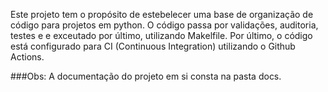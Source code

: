 
Este projeto tem o propósito de estebelecer uma base de organização de código para projetos em python.
O código passa por validações, auditoria, testes e e exceutado por último, utilizando Makelfile.
Por último, o código está configurado para CI (Continuous Integration) utilizando o Github Actions.

###Obs: A documentação do projeto em si consta na pasta docs.
